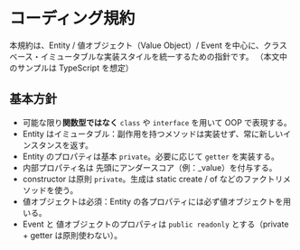 # コーディング規約

本規約は、Entity / 値オブジェクト（Value Object）/ Event を中心に、クラスベース・イミュータブルな実装スタイルを統一するための指針です。
（本文中のサンプルは TypeScript を想定）

## 基本方針
- 可能な限り**関数型ではなく** `class` や `interface` を用いて OOP で表現する。
- Entity はイミュータブル：副作用を持つメソッドは実装せず、常に新しいインスタンスを返す。
- Entity のプロパティは基本 `private`。必要に応じて `getter` を実装する。
- 内部プロパティ名は 先頭にアンダースコア（例：_value）を付与する。
- constructor は原則 `private`。生成は static create / of などのファクトリメソッドを使う。
- 値オブジェクトは必須：Entity の各プロパティには必ず値オブジェクトを用いる。
- Event と 値オブジェクトのプロパティは `public readonly` とする（private + getter は原則使わない）。

